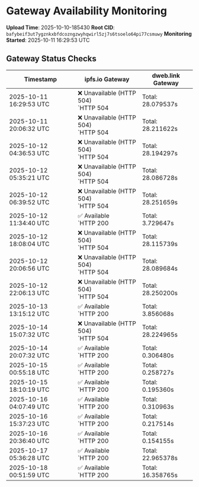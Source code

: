 # Gateway Availability Monitoring

**Upload Time**: 2025-10-10-185430
**Root CID**: `bafybeif3ut7ygznkxbfdcozngzwyhqwirl5zj7s6tsoelo64pi77csmuwy`
**Monitoring Started**: 2025-10-11 16:29:53 UTC

## Gateway Status Checks

| Timestamp | ipfs.io Gateway | dweb.link Gateway |
|-----------|-----------------|-------------------|
| 2025-10-11 16:29:53 UTC | ❌ Unavailable (HTTP 504)<br>`HTTP 504 | Total: 28.079537s | DNS: 0.005639s | Connect: 0.006955s | Transfer: 28.078013s | Size: 288 bytes` | ✅ Available<br>`HTTP 200 | Total: 21.329799s | DNS: 0.039022s | Connect: 0.040496s | Transfer: 21.328681s | Size: 42890 bytes` |
| 2025-10-11 20:06:32 UTC | ❌ Unavailable (HTTP 504)<br>`HTTP 504 | Total: 28.211622s | DNS: 0.110130s | Connect: 0.112326s | Transfer: 28.211521s | Size: 288 bytes` | ✅ Available<br>`HTTP 200 | Total: 0.106320s | DNS: 0.024293s | Connect: 0.025856s | Transfer: 0.106068s | Size: 42890 bytes` |
| 2025-10-12 04:36:53 UTC | ❌ Unavailable (HTTP 504)<br>`HTTP 504 | Total: 28.194297s | DNS: 0.116111s | Connect: 0.117761s | Transfer: 28.194211s | Size: 148 bytes` | ✅ Available<br>`HTTP 200 | Total: 0.120613s | DNS: 0.037395s | Connect: 0.039439s | Transfer: 0.120308s | Size: 42890 bytes` |
| 2025-10-12 05:35:21 UTC | ❌ Unavailable (HTTP 504)<br>`HTTP 504 | Total: 28.086728s | DNS: 0.010448s | Connect: 0.012336s | Transfer: 28.086643s | Size: 148 bytes` | ✅ Available<br>`HTTP 200 | Total: 0.102762s | DNS: 0.033370s | Connect: 0.034756s | Transfer: 0.101795s | Size: 42890 bytes` |
| 2025-10-12 06:39:52 UTC | ❌ Unavailable (HTTP 504)<br>`HTTP 504 | Total: 28.251659s | DNS: 0.183650s | Connect: 0.189359s | Transfer: 28.251568s | Size: 148 bytes` | ❌ Unavailable (HTTP 504)<br>`HTTP 504 | Total: 28.143309s | DNS: 0.057359s | Connect: 0.062940s | Transfer: 28.143220s | Size: 148 bytes` |
| 2025-10-12 11:34:40 UTC | ✅ Available<br>`HTTP 200 | Total: 3.729647s | DNS: 0.011952s | Connect: 0.026827s | Transfer: 3.729350s | Size: 42890 bytes` | ✅ Available<br>`HTTP 200 | Total: 0.300905s | DNS: 0.080804s | Connect: 0.094966s | Transfer: 0.300577s | Size: 42890 bytes` |
| 2025-10-12 18:08:04 UTC | ❌ Unavailable (HTTP 504)<br>`HTTP 504 | Total: 28.115739s | DNS: 0.033940s | Connect: 0.039749s | Transfer: 28.115665s | Size: 148 bytes` | ❌ Unavailable (HTTP 504)<br>`HTTP 504 | Total: 28.152068s | DNS: 0.063149s | Connect: 0.068984s | Transfer: 28.151997s | Size: 148 bytes` |
| 2025-10-12 20:06:56 UTC | ❌ Unavailable (HTTP 504)<br>`HTTP 504 | Total: 28.089684s | DNS: 0.009607s | Connect: 0.015487s | Transfer: 28.089575s | Size: 148 bytes` | ❌ Unavailable (HTTP 504)<br>`HTTP 504 | Total: 28.136805s | DNS: 0.057898s | Connect: 0.063454s | Transfer: 28.136720s | Size: 148 bytes` |
| 2025-10-12 22:06:13 UTC | ❌ Unavailable (HTTP 504)<br>`HTTP 504 | Total: 28.250200s | DNS: 0.171363s | Connect: 0.177737s | Transfer: 28.250117s | Size: 148 bytes` | ❌ Unavailable (HTTP 504)<br>`HTTP 504 | Total: 28.150345s | DNS: 0.057585s | Connect: 0.063873s | Transfer: 28.150254s | Size: 106 bytes` |
| 2025-10-13 13:15:12 UTC | ✅ Available<br>`HTTP 200 | Total: 3.856068s | DNS: 0.009330s | Connect: 0.015068s | Transfer: 3.855685s | Size: 42890 bytes` | ✅ Available<br>`HTTP 200 | Total: 0.179252s | DNS: 0.081288s | Connect: 0.087433s | Transfer: 0.175782s | Size: 42890 bytes` |
| 2025-10-14 15:07:32 UTC | ❌ Unavailable (HTTP 504)<br>`HTTP 504 | Total: 28.224965s | DNS: 0.113824s | Connect: 0.115377s | Transfer: 28.224870s | Size: 342 bytes` | ✅ Available<br>`HTTP 200 | Total: 3.987873s | DNS: 0.029246s | Connect: 0.030766s | Transfer: 3.987610s | Size: 42890 bytes` |
| 2025-10-14 20:07:32 UTC | ✅ Available<br>`HTTP 200 | Total: 0.306480s | DNS: 0.155877s | Connect: 0.173657s | Transfer: 0.305981s | Size: 42890 bytes` | ✅ Available<br>`HTTP 200 | Total: 0.265034s | DNS: 0.050873s | Connect: 0.068968s | Transfer: 0.263219s | Size: 42890 bytes` |
| 2025-10-15 00:55:18 UTC | ✅ Available<br>`HTTP 200 | Total: 0.258727s | DNS: 0.184699s | Connect: 0.187034s | Transfer: 0.258356s | Size: 42890 bytes` | ✅ Available<br>`HTTP 200 | Total: 8.113887s | DNS: 0.011351s | Connect: 0.013730s | Transfer: 8.113565s | Size: 42890 bytes` |
| 2025-10-15 18:10:19 UTC | ✅ Available<br>`HTTP 200 | Total: 0.195360s | DNS: 0.115756s | Connect: 0.117777s | Transfer: 0.194666s | Size: 42890 bytes` | ✅ Available<br>`HTTP 200 | Total: 0.152675s | DNS: 0.078911s | Connect: 0.080829s | Transfer: 0.152398s | Size: 42890 bytes` |
| 2025-10-16 04:07:49 UTC | ✅ Available<br>`HTTP 200 | Total: 0.310963s | DNS: 0.179295s | Connect: 0.193804s | Transfer: 0.310686s | Size: 42890 bytes` | ✅ Available<br>`HTTP 200 | Total: 0.163689s | DNS: 0.056412s | Connect: 0.072342s | Transfer: 0.163191s | Size: 42890 bytes` |
| 2025-10-16 15:37:23 UTC | ✅ Available<br>`HTTP 200 | Total: 0.217514s | DNS: 0.120352s | Connect: 0.134543s | Transfer: 0.216994s | Size: 42890 bytes` | ✅ Available<br>`HTTP 200 | Total: 0.161057s | DNS: 0.065126s | Connect: 0.080608s | Transfer: 0.160477s | Size: 42890 bytes` |
| 2025-10-16 20:36:40 UTC | ✅ Available<br>`HTTP 200 | Total: 0.154155s | DNS: 0.081416s | Connect: 0.083684s | Transfer: 0.153412s | Size: 42890 bytes` | ✅ Available<br>`HTTP 200 | Total: 0.134972s | DNS: 0.061218s | Connect: 0.063328s | Transfer: 0.134683s | Size: 42890 bytes` |
| 2025-10-17 05:36:28 UTC | ✅ Available<br>`HTTP 200 | Total: 22.965378s | DNS: 0.008987s | Connect: 0.014485s | Transfer: 22.965058s | Size: 42890 bytes` | ✅ Available<br>`HTTP 200 | Total: 0.150566s | DNS: 0.058364s | Connect: 0.063904s | Transfer: 0.149902s | Size: 42890 bytes` |
| 2025-10-18 00:51:59 UTC | ✅ Available<br>`HTTP 200 | Total: 16.358765s | DNS: 0.102262s | Connect: 0.104166s | Transfer: 16.358481s | Size: 42890 bytes` | ✅ Available<br>`HTTP 200 | Total: 0.146605s | DNS: 0.046521s | Connect: 0.049999s | Transfer: 0.145838s | Size: 42890 bytes` |
